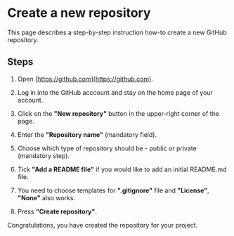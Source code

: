 # Create a new repository

This page describes a step-by-step instruction how-to create a new GitHub repository.

## Steps

1. Open [https://github.com](https://github.com).

2. Log in into the GitHub acccount and stay on the home page of your account.

3. Click on the **"New repository"** button in the upper-right corner of the page.

4. Enter the **"Repository name"** (mandatory field).

5. Choose which type of repository should be - public or private (mandatory step).

6. Tick **"Add a README file"** if you would like to add an initial README.md file.

7. You need to choose templates for **".gitignore"** file and **"License"**, **"None"** also works.

8. Press **"Create repository"**.

Congratulations, you have created the repository for your project.

